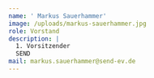 ```yaml
---
name: ' Markus Sauerhammer'
image: /uploads/markus-sauerhammer.jpg
role: Vorstand
description: |
  1. Vorsitzender
  SEND
mail: markus.sauerhammer@send-ev.de
---
```


